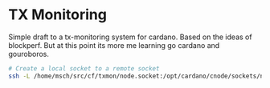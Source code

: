 # TX Monitoring

Simple draft to a tx-monitoring system for cardano. Based on the ideas
of blockperf. But at this point its more me learning go cardano and gouroboros.

```bash
# Create a local socket to a remote socket
ssh -L /home/msch/src/cf/txmon/node.socket:/opt/cardano/cnode/sockets/node.socket ubuntu@cardano.node
```

